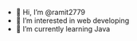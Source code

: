 - 👋 Hi, I’m @ramit2779
- 👀 I’m interested in web developing
- 🌱 I’m currently learning Java 
  

<!---
ramit2779/ramit2779 is a ✨ special ✨ repository because its `README.md` (this file) appears on your GitHub profile.
You can click the Preview link to take a look at your changes.
--->
